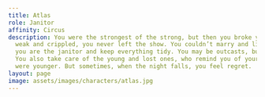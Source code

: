 ```yaml
---
title: Atlas
role: Janitor
affinity: Circus
description: You were the strongest of the strong, but then you broke your back. Even
  weak and crippled, you never left the show. You couldn’t marry and live a lie. Now
  you are the janitor and keep everything tidy. You may be outcasts, but you are not  pigs.
  You also take care of the young and lost ones, who remind you of yourself when you
  were younger. But sometimes, when the night falls, you feel regret.
layout: page
image: assets/images/characters/atlas.jpg
---
```

